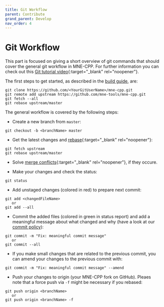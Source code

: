 ```yaml
---
title: Git Workflow
parent: Contribute
grand_parent: Develop
nav_order: 4
---
```

# Git Workflow

This part is focused on giving a short overview of git commands that should cover the general git workflow in MNE-CPP. For further information you can check out this [Git tutorial video](https://www.youtube.com/watch?v=DtLrWCFaG0A&feature=youtu.be){:target="_blank" rel="noopener"}.

The first steps to get started, as described in the [build guide](../install/buildguide.md), are:
```
git clone https://github.com/<YourGitUserName>/mne-cpp.git
git remote add upstream https://github.com/mne-tools/mne-cpp.git
git fetch --all
git rebase upstream/master
```

The general workflow is covered by the following steps:

- Create a new branch from `master`:

```
git checkout -b <branchName> master
```

- Get the latest changes and [rebase](https://www.atlassian.com/git/tutorials/rewriting-history/git-rebase){:target="_blank" rel="noopener"}:

```
git fetch upstream
git rebase upstream/master
```

- Solve [merge conflicts](https://help.github.com/en/github/collaborating-with-issues-and-pull-requests/resolving-a-merge-conflict-using-the-command-line){:target="_blank" rel="noopener"}, if they occure.

- Make your changes and check the status:

```
git status
```

- Add unstaged changes (colored in red) to prepare next commit:

```
git add <changedFileName>
   or
git add --all
```

- Commit the added files (colored in green in status report) and add a meaningful message about what changed and why (have a look at our [commit policy](conv_style.md)):

```
git commit -m "Fix: meaningful commit message"
   or
git commit --all
```

- If you make small changes that are related to the previous commit, you can amend your changes to the previous commit with:

```
git commit -m "Fix: meaningful commit message" --amend
```

- Push your changes to origin (your MNE-CPP fork on GitHub). Pleaes note that a force push via `-f` might be necessary if you rebased:

```
git push origin <branchName>
   or
git push origin <branchName> -f
```
